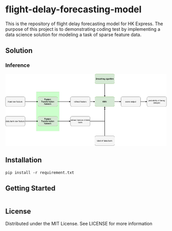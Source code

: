 # flight-delay-forecasting-model
This is the repository of flight delay forecasting model for HK Express. The purpose of this project is to 
demonstrating coding test by implementing a data science solution for modeling a task of sparse feature data.

## Solution
### Inference
![Screenshot](https://github.com/JayChanHoi/flight-delay-forecasting-model/blob/main/doc/flight_delay_forecasting.png)

## Installation
```
pip install -r requirement.txt
```

## Getting Started
```

```

## License
Distributed under the MIT License. See LICENSE for more information